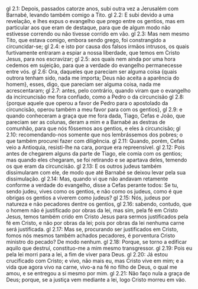 gl 2.1: Depois, passados catorze anos, subi outra vez a Jerusalém com Barnabé, levando também comigo a Tito.
gl 2.2: E subi devido a uma revelação, e lhes expus o evangelho que prego entre os gentios, mas em particular aos que eram de destaque, para que de algum modo não estivesse correndo ou não tivesse corrido em vão.
gl 2.3: Mas nem mesmo Tito, que estava comigo, embora sendo grego, foi constrangido a circuncidar-se;
gl 2.4: e isto por causa dos falsos irmãos intrusos, os quais furtivamente entraram a espiar a nossa liberdade, que temos em Cristo Jesus, para nos escravizar;
gl 2.5: aos quais nem ainda por uma hora cedemos em sujeição, para que a verdade do evangelho permanecesse entre vós.
gl 2.6: Ora, daqueles que pareciam ser alguma coisa {quais outrora tenham sido, nada me importa; Deus não aceita a aparência do homem}, esses, digo, que pareciam ser alguma coisa, nada me acrescentaram;
gl 2.7: antes, pelo contrário, quando viram que o evangelho da incircuncisão me fora confiado, como a Pedro o da circuncisão
gl 2.8: {porque aquele que operou a favor de Pedro para o apostolado da circuncisão, operou também a meu favor para com os gentios},
gl 2.9: e quando conheceram a graça que me fora dada, Tiago, Cefas e João, que pareciam ser as colunas, deram a mim e a Barnabé as destras de comunhão, para que nós fôssemos aos gentios, e eles à circuncisão;
gl 2.10: recomendando-nos somente que nos lembrássemos dos pobres; o que também procurei fazer com diligência.
gl 2.11: Quando, porém, Cefas veio a Antioquia, resisti-lhe na cara, porque era repreensível.
gl 2.12: Pois antes de chegarem alguns da parte de Tiago, ele comia com os gentios; mas quando eles chegaram, se foi retirando e se apartava deles, temendo os que eram da circuncisão.
gl 2.13: E os outros judeus também dissimularam com ele, de modo que até Barnabé se deixou levar pela sua dissimulação.
gl 2.14: Mas, quando vi que não andavam retamente conforme a verdade do evangelho, disse a Cefas perante todos: Se tu, sendo judeu, vives como os gentios, e não como os judeus, como é que obrigas os gentios a viverem como judeus?
gl 2.15: Nós, judeus por natureza e não pecadores dentre os gentios,
gl 2.16: sabendo, contudo, que o homem não é justificado por obras da lei, mas sim, pela fé em Cristo Jesus, temos também crido em Cristo Jesus para sermos justificados pela fé em Cristo, e não por obras da lei; pois por obras da lei nenhuma carne será justificada.
gl 2.17: Mas se, procurando ser justificados em Cristo, fomos nós mesmos também achados pecadores, é porventura Cristo ministro do pecado? De modo nenhum.
gl 2.18: Porque, se torno a edificar aquilo que destruí, constituo-me a mim mesmo transgressor.
gl 2.19: Pois eu pela lei morri para a lei, a fim de viver para Deus.
gl 2.20: Já estou crucificado com Cristo; e vivo, não mais eu, mas Cristo vive em mim; e a vida que agora vivo na carne, vivo-a na fé no filho de Deus, o qual me amou, e se entregou a si mesmo por mim.
gl 2.21: Não faço nula a graça de Deus; porque, se a justiça vem mediante a lei, logo Cristo morreu em vão.
